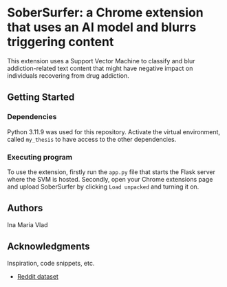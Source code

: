 # SoberSurfer: a Chrome extension that uses an AI model and blurrs triggering content

This extension uses a Support Vector Machine to classify and blur addiction-related text content that might have negative impact on individuals recovering from drug addiction.

## Getting Started

### Dependencies

Python 3.11.9 was used for this repository. Activate the virtual environment, called `my_thesis` to have access to the other dependencies.

### Executing program

To use the extension, firstly run the `app.py` file that starts the Flask server where the SVM is hosted. 
Secondly, open your Chrome extensions page and upload SoberSurfer by clicking `Load unpacked` and turning it on.

## Authors

Ina Maria Vlad

## Acknowledgments

Inspiration, code snippets, etc.
* [Reddit dataset](https://www.kaggle.com/datasets/prakharrathi25/reddit-data-huge)
